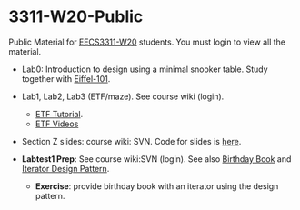# 3311-W20-Public

Public Material for [EECS3311-W20](https://wiki.eecs.yorku.ca/course_archive/2019-20/W/3311/start) students. You must login to view all the material. 

* Lab0: Introduction to design using a minimal snooker table. Study together with [Eiffel-101](https://www.eecs.yorku.ca/~eiffel/pdf/Eiffel-101.pdf).

* Lab1, Lab2, Lab3 (ETF/maze). See course wiki (login).
  * [ETF Tutorial](https://github.com/yuselg/ETF).
  * [ETF Videos](http://seldoc.eecs.yorku.ca/doku.php/eiffel/etf/start)

* Section Z slides: course wiki: SVN. Code for slides is [here](Sample-Code/slides). 

* **Labtest1 Prep**: See course wiki:SVN (login). See also [Birthday Book](Sample-Code/slides/slides-06/birthday-book) and [Iterator Design Pattern](Sample-Code/slides/slides-07/iterator-pattern-example).
  * **Exercise**: provide birthday book with an iterator using the design pattern. 